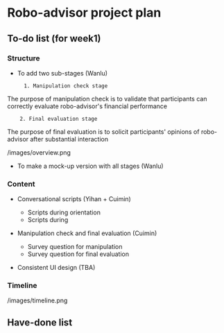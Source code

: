 # Robo-advisor project plan

## To-do list (for week1)
### Structure
- To add two sub-stages (Wanlu)

		1. Manipulation check stage

The purpose of manipulation check is to validate that participants can correctly evaluate robo-advisor's financial performance

		2. Final evaluation stage
	
The purpose of final evaluation is to solicit participants' opinions of robo-advisor after substantial interaction

/images/overview.png

- To make a mock-up version with all stages (Wanlu)

### Content
- Conversational scripts (Yihan + Cuimin)
	- Scripts during orientation
	- Scripts during 

- Manipulation check and final evaluation (Cuimin)
	- Survey question for manipulation
	- Survey question for final evaluation

- Consistent UI design (TBA)

### Timeline

/images/timeline.png

## Have-done list
